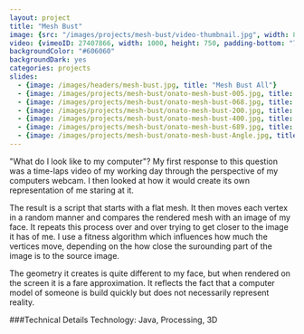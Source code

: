 ```yaml
---
layout: project
title: "Mesh Bust"
image: {src: "/images/projects/mesh-bust/video-thumbnail.jpg", width: 890, height: 587}
video: {vimeoID: 27407866, width: 1000, height: 750, padding-bottom: "75%"}
backgroundColor: "#606060"
backgroundDark: yes
categories: projects
slides:
  - {image: /images/headers/mesh-bust.jpg, title: "Mesh Bust All"}
  - {image: /images/projects/mesh-bust/onato-mesh-bust-005.jpg, title: "Mesh Bust 5"}
  - {image: /images/projects/mesh-bust/onato-mesh-bust-068.jpg, title: "Mesh Bust 68"}
  - {image: /images/projects/mesh-bust/onato-mesh-bust-200.jpg, title: "Mesh Bust 200"}
  - {image: /images/projects/mesh-bust/onato-mesh-bust-400.jpg, title: "Mesh Bust 400"}
  - {image: /images/projects/mesh-bust/onato-mesh-bust-689.jpg, title: "Mesh Bust 689"}
  - {image: /images/projects/mesh-bust/onato-mesh-bust-Angle.jpg, title: "Mesh Bust Angle"}
---
```

"What do I look like to my computer"? My first response to this question was a time-laps video of my working day through the perspective of my computers webcam. I then looked at how it would create its own representation of me staring at it. 

The result is a script that starts with a flat mesh. It then moves each vertex in a random 
manner and compares the rendered mesh with an image of my face. It repeats 
this process over and over trying to get closer to the image it has of me. I use a fitness 
algorithm which influences how much the vertices move, depending on the how close the surounding part of the image is to the source image.

The geometry it creates is quite different to my face, but when rendered on the 
screen it is a fare approximation. It reflects the fact that a computer model of 
someone is build quickly but does not necessarily represent reality.

###Technical Details
Technology: Java, Processing, 3D
